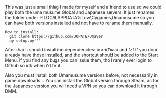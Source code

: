 This was just a small thing I made for myself and a friend to use so we could play both the uma musume Global and Japanese servers. It just renames the folder under %LOCALAPPDATA%Low\Cygames\Umamusume so you can have both versions installed and not have to rename them manually.
```
How to install:
  git clone https://github.com/JOPATE/UmaVer
  py setup.py'''
```
After that it should install the dependencies: burntToast and fzf if you dont already have those installed, and the shortcut should be added to the Start Menu.
If you find any bugs you can issue them, tho I rarely ever login to Github so idk when i'd fix it.

Also you must install both Umamusume versions before, not necessarily in game downloads...
You can install the Global version through Steam, as for the Japanese version you will need a VPN so you can download it through DMM. 

